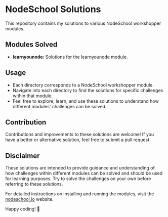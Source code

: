 # NodeSchool Solutions

This repository contains my solutions to various NodeSchool workshopper modules.

## Modules Solved

- **learnyounode:** Solutions for the learnyounode module.

## Usage
- Each directory corresponds to a NodeSchool workshopper module.
- Navigate into each directory to find the solutions for specific challenges within that module.
- Feel free to explore, learn, and use these solutions to understand how different modules' challenges can be solved.

## Contribution
Contributions and improvements to these solutions are welcome! If you have a better or alternative solution, feel free to submit a pull request.

## Disclaimer
These solutions are intended to provide guidance and understanding of how challenges within different modules can be solved and should be used for learning purposes. Try to solve the challenges on your own before referring to these solutions.

For detailed instructions on installing and running the modules, visit the [nodeschool.io](https://nodeschool.io/) website.

Happy coding! 🚀
